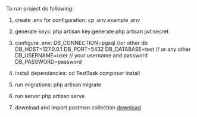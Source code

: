 To run project do following:

1. create .env for configuration:
   cp .env.example .env
2. generate keys:
   php artisan key:generate
   php artisan jwt:secret
3. configure .env:
    DB_CONNECTION=pgsql //or other db
    DB_HOST=127.0.0.1 
    DB_PORT=5432
    DB_DATABASE=test // or any other
    DB_USERNAME=user // your username and password
    DB_PASSWORD=password
   
4. install dependancies:
   cd TestTask
   composer install
5. run migrations:
   php artisan migrate
6. run server
   php artisan serve
7. download and import postman collection 
   [download](.TestTask.postman_collection.json)
    
